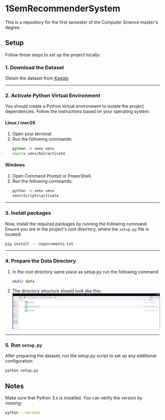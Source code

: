 # 1SemRecommenderSystem

This is a repository for the first semester of the Computer Science master's degree.

## Setup

Follow these steps to set up the project locally:

### 1. **Download the Dataset**

Obtain the dataset from [Kaggle](https://www.kaggle.com/datasets/undefinenull/million-song-dataset-spotify-lastfm).

---

### 2. **Activate Python Virtual Environment**

You should create a Python virtual environment to isolate the project dependencies. Follow the instructions based on your operating system:

#### Linux / macOS
1. Open your terminal.
2. Run the following commands:
   ```bash
   python -m venv venv
   source venv/bin/activate
   ```
#### Windows
1. Open Command Prompt or PowerShell.
2. Run the following commands:
   ```bash
   python -m venv venv
   venv\Scripts\activate
   ```
---

### 3. **Install packages**

Now, install the required packages by running the following command. Ensure you are in the project's root directory, where the `setup.py` file is located:
```bash
pip install -r requirements.txt
```
---

### 4. **Prepare the Data Directory**
   1. In the root directory same place as setup.py run the following command
        ```bash
        mkdir data
        ```

   2. The directory structure should look like this:
   ![Dataset structure](images/dataset_setup.png)

---

### 5. **Run `setup.py`**
   After preparing the dataset, run the setup.py script to set up any additional configuration:

   ```bash
   python setup.py
   ```
## Notes
Make sure that Python 3.x is installed. You can verify the version by running:
```bash
python --version
```
